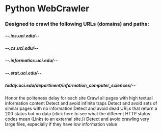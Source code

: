 # Python WebCrawler
### Designed to crawl the following URLs (domains) and paths:
##### --.ics.uci.edu/--
##### --.cs.uci.edu/--
##### --.informatics.uci.edu/--
##### --.stat.uci.edu/--
##### today.uci.edu/department/information_computer_sciences/--

Honor the politeness delay for each site
Crawl all pages with high textual information content
Detect and avoid infinite traps
Detect and avoid sets of similar pages with no information
Detect and avoid dead URLs that return a 200 status but no data (click here to see what the different HTTP status codes mean (Links to an external site.))
Detect and avoid crawling very large files, especially if they have low information value
